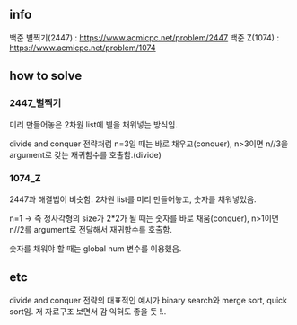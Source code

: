 ## info
백준 별찍기(2447) : https://www.acmicpc.net/problem/2447
백준 Z(1074) : https://www.acmicpc.net/problem/1074

## how to solve

### 2447_별찍기
미리 만들어놓은 2차원 list에 별을 채워넣는 방식임.

divide and conquer 전략처럼 n=3일 때는 바로 채우고(conquer), n>3이면 n//3을 argument로 갖는 재귀함수를 호출함.(divide)

### 1074_Z
2447과 해결법이 비슷함. 2차원 list를 미리 만들어놓고, 숫자를 채워넣었음.

n=1 -> 즉 정사각형의 size가 2*2가 될 때는 숫자를 바로 채움(conquer), n>1이면 n//2를 argument로 전달해서 재귀함수를 호출함.

숫자를 채워야 할 때는 global num 변수를 이용했음.

## etc
divide and conquer 전략의 대표적인 예시가 binary search와 merge sort, quick sort임.
저 자료구조 보면서 감 익혀도 좋을 듯 !..